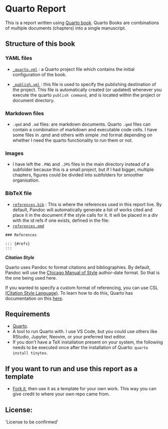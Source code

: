 # Quarto Report

This is a report written using [Quarto book](https://quarto.org/docs/books/). Quarto Books are combinations of multiple documents (chapters) into a single manuscript. 

## Structure of this book

### YAML files

 - [`_quarto.yml`](_quarto.yml) : a Quarto project file which contains the initial configuration of the book.

 - [`_publish.yml`](_publish.yml) : this file is used to specify the publishing destination of the project. This file is automatically created (or updated) whenever you execute the quarto `publish command`, and is located within the project or document directory.

### Markdown files

- `.qmd` and `.md` files: are markdown documents. Quarto `.qmd` files can contain a combination of markdown and executable code cells. I have some files in .qmd and others with simple .md format depending on whether I need the quarto functionality to run them or not.

### Images
- I have left the `.PNG` and `.JPG` files in the main directory instead of a subfolder because this is a small project, but if I had bigger, multiple chapters, figures could be divided into subfolders for smoother organisation. 

### BibTeX file
- [`references.bib`](references.bib) : This is where the references used in this report live. By default, Pandoc will automatically generate a list of works cited and place it in the document if the style calls for it. It will be placed in a div with the id refs if one exists, defined in the file:
- [`references.qmd`](references.qmd)
```
### References

::: {#refs}
:::
```

***Citation Style***

Quarto uses Pandoc to format citations and bibliographies. By default, Pandoc will use the [Chicago Manual of Style](https://www.chicagomanualofstyle.org/home.html) author-date format. So that is the one being used here.

If you wanted to specify a custom format of referencing, you can use CSL [(Citation Style Language)](https://citationstyles.org/). To learn how to do this, Quarto has documentation on this [here](https://quarto.org/docs/authoring/footnotes-and-citations.html).


## Requirements
- [Quarto](https://quarto.org/docs/get-started/).
- A tool to run Quarto with. I use VS Code, but you could use others like RStudio, Jupyter, Neovim, or your preferred text editor.
- If you don't have a TeX installation present on your system, the following needs to be executed once after the installation of Quarto: `quarto install tinytex`.

## If you want to run and use this report as a template

- [Fork it](https://docs.github.com/en/get-started/quickstart/fork-a-repo#use-someone-elses-project-as-a-starting-point-for-your-own-idea), then use it as a template for your own work. This way you can give credit to where your own repo came from.

## License:

'License to be confirmed'